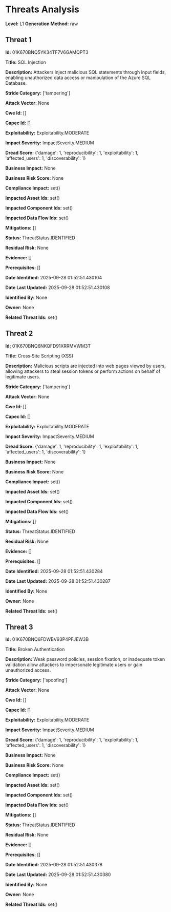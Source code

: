 # Threats Analysis

**Level:** L1
**Generation Method:** raw

## Threat 1

**Id:** 01K670BNQ5YK34TF7V6GAMQPT3

**Title:** SQL Injection

**Description:** Attackers inject malicious SQL statements through input fields, enabling unauthorized data access or manipulation of the Azure SQL Database.

**Stride Category:** ['tampering']

**Attack Vector:** None

**Cwe Id:** []

**Capec Id:** []

**Exploitability:** Exploitability.MODERATE

**Impact Severity:** ImpactSeverity.MEDIUM

**Dread Score:** {'damage': 1, 'reproducibility': 1, 'exploitability': 1, 'affected_users': 1, 'discoverability': 1}

**Business Impact:** None

**Business Risk Score:** None

**Compliance Impact:** set()

**Impacted Asset Ids:** set()

**Impacted Component Ids:** set()

**Impacted Data Flow Ids:** set()

**Mitigations:** []

**Status:** ThreatStatus.IDENTIFIED

**Residual Risk:** None

**Evidence:** []

**Prerequisites:** []

**Date Identified:** 2025-09-28 01:52:51.430104

**Date Last Updated:** 2025-09-28 01:52:51.430108

**Identified By:** None

**Owner:** None

**Related Threat Ids:** set()

## Threat 2

**Id:** 01K670BNQ6NKQFD91XRRMVWM3T

**Title:** Cross‑Site Scripting (XSS)

**Description:** Malicious scripts are injected into web pages viewed by users, allowing attackers to steal session tokens or perform actions on behalf of legitimate users.

**Stride Category:** ['tampering']

**Attack Vector:** None

**Cwe Id:** []

**Capec Id:** []

**Exploitability:** Exploitability.MODERATE

**Impact Severity:** ImpactSeverity.MEDIUM

**Dread Score:** {'damage': 1, 'reproducibility': 1, 'exploitability': 1, 'affected_users': 1, 'discoverability': 1}

**Business Impact:** None

**Business Risk Score:** None

**Compliance Impact:** set()

**Impacted Asset Ids:** set()

**Impacted Component Ids:** set()

**Impacted Data Flow Ids:** set()

**Mitigations:** []

**Status:** ThreatStatus.IDENTIFIED

**Residual Risk:** None

**Evidence:** []

**Prerequisites:** []

**Date Identified:** 2025-09-28 01:52:51.430284

**Date Last Updated:** 2025-09-28 01:52:51.430287

**Identified By:** None

**Owner:** None

**Related Threat Ids:** set()

## Threat 3

**Id:** 01K670BNQ6FDWBV93P4PFJEW3B

**Title:** Broken Authentication

**Description:** Weak password policies, session fixation, or inadequate token validation allow attackers to impersonate legitimate users or gain unauthorized access.

**Stride Category:** ['spoofing']

**Attack Vector:** None

**Cwe Id:** []

**Capec Id:** []

**Exploitability:** Exploitability.MODERATE

**Impact Severity:** ImpactSeverity.MEDIUM

**Dread Score:** {'damage': 1, 'reproducibility': 1, 'exploitability': 1, 'affected_users': 1, 'discoverability': 1}

**Business Impact:** None

**Business Risk Score:** None

**Compliance Impact:** set()

**Impacted Asset Ids:** set()

**Impacted Component Ids:** set()

**Impacted Data Flow Ids:** set()

**Mitigations:** []

**Status:** ThreatStatus.IDENTIFIED

**Residual Risk:** None

**Evidence:** []

**Prerequisites:** []

**Date Identified:** 2025-09-28 01:52:51.430378

**Date Last Updated:** 2025-09-28 01:52:51.430380

**Identified By:** None

**Owner:** None

**Related Threat Ids:** set()

